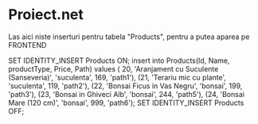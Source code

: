 # Proiect.net

Las aici niste inserturi pentru tabela "Products", pentru a putea aparea pe FRONTEND

SET IDENTITY_INSERT Products ON;
insert into Products(Id, Name, productType, Price, Path) values (
	20, 'Aranjament cu Suculente (Sanseveria)', 'suculenta', 169, 'path1'),
	(21, 'Terariu mic cu plante', 'suculenta', 119, 'path2'),
	(22, 'Bonsai Ficus in Vas Negru', 'bonsai', 199, 'path3'),
	(23, 'Bonsai in Ghiveci Alb', 'bonsai', 244, 'path5'),
	(24, 'Bonsai Mare (120 cm)', 'bonsai', 999, 'path6');
SET IDENTITY_INSERT Products OFF;
